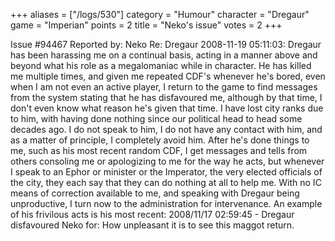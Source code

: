 +++
aliases = ["/logs/530"]
category = "Humour"
character = "Dregaur"
game = "Imperian"
points = 2
title = "Neko's issue"
votes = 2
+++

Issue #94467   Reported by: Neko    Re: Dregaur
2008-11-19 05:11:03: 
Dregaur has been harassing me on a continual basis, acting in a manner above 
and beyond what his role as a megalomaniac while in character. He has killed me
multiple times, and given me repeated CDF's whenever he's bored, even when I am
not even an active player, I return to the game to find messages from the 
system stating that he has disfavoured me, although by that time, I don't even 
know what reason he's given that time. I have lost city ranks due to him, with 
having done nothing since our political head to head some decades ago. I do not
speak to him, I do not have any contact with him, and as a matter of principle,
I completely avoid him. After he's done things to me, such as his most recent 
random CDF, I get messages and tells from others consoling me or apologizing to
me for the way he acts, but whenever I speak to an Ephor or minister or the 
Imperator, the very elected officials of the city, they each say that they can 
do nothing at all to help me. With no IC means of correction available to me, 
and speaking with Dregaur being unproductive, I turn now to the administration 
for intervenance. An example of his frivilous acts is his most recent: 
2008/11/17 02:59:45 - Dregaur disfavoured Neko for: How unpleasant it is to see
this maggot return.
